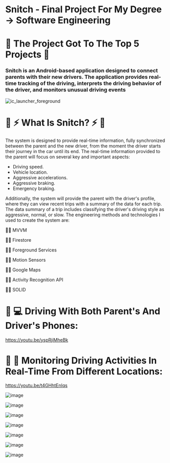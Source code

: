 # Snitch - Final Project For My Degree -> Software Engineering
# :star2: The Project Got To The Top 5 Projects :star2:
### Snitch is an Android-based application designed to connect parents with their new drivers. The application provides real-time tracking of the driving, interprets the driving behavior of the driver, and monitors unusual driving events
![ic_launcher_foreground](https://github.com/Alpha110R/Snitch_Presentation/assets/68230416/3cf9802a-5c14-4254-80ee-99cfe65f2b6c)
# :star2: :zap: What Is Snitch? :zap: :star2:
The system is designed to provide real-time information, fully synchronized between the parent and the new driver, from the moment the driver starts their journey in the car until its end. The real-time information provided to the parent will focus on several key and important aspects:

- Driving speed.
- Vehicle location.
- Aggressive accelerations.
- Aggressive braking.
- Emergency braking.
  
Additionally, the system will provide the parent with the driver's profile, where they can view recent trips with a summary of the data for each trip. The data summary of a trip includes classifying the driver's driving style as aggressive, normal, or slow.
The engineering methods and technologies I used to create the system are:

:man_technologist: MVVM

:man_technologist: Firestore

:man_technologist: Foreground Services

:man_technologist: Motion Sensors

:man_technologist: Google Maps

:man_technologist: Activity Recognition API

:man_technologist: SOLID

# :car: :computer: Driving With Both Parent's And Driver's Phones: 

https://youtu.be/yspRjiMheBk

# :car: :police_officer:  Monitoring Driving Activities In Real-Time From Different Locations:
https://youtu.be/t4GHhtEnIqs

![image](https://github.com/Alpha110R/Snitch_Presentation/assets/68230416/66708c81-7114-4a5e-85d1-10a88f3a757e)

![image](https://github.com/Alpha110R/Snitch_Presentation/assets/68230416/9e65c65d-3776-41bf-a6d2-c5ba3e190517)

![image](https://github.com/Alpha110R/Snitch_Presentation/assets/68230416/4f05d9dd-d853-4db2-82db-21ff96bf364d)

![image](https://github.com/Alpha110R/Snitch_Presentation/assets/68230416/8591670b-7ae1-4dc1-b5fd-ed578ab8df7a)

![image](https://github.com/Alpha110R/Snitch_Presentation/assets/68230416/a4646598-4e86-44c4-b704-df92b1d4c6a6)

![image](https://github.com/Alpha110R/Snitch_Presentation/assets/68230416/baae9609-7910-42b9-8422-9fe9c0feb015)

![image](https://github.com/Alpha110R/Snitch_Presentation/assets/68230416/70256ba8-42a5-41cf-ab8f-288a63ab1c12)

